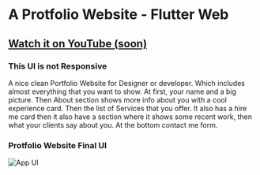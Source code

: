 # A Protfolio Website - Flutter Web

## [Watch it on YouTube (soon)](https://youtu.be/Y4oJMiEwlBg)

### This UI is not Responsive

A nice clean Portfolio Website for Designer or developer. Which includes almost everything that you want to show. At first, your name and a big picture. Then About section shows more info about you with a cool experience card. Then the list of Services that you offer. It also has a hire me card then it also have a section where it shows some recent work, then what your clients say about you. At the bottom contact me form.


### Protfolio Website Final UI

![App UI](/intro.gif)
